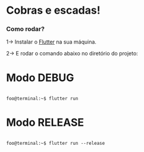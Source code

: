 # Cobras e escadas!

### Como rodar?

 1-> Instalar o <a href="https://flutter.dev/docs/get-started/install">Flutter</a> na sua máquina.

 2-> E rodar o comando abaixo no diretório do projeto:
 
 # Modo DEBUG
 ```console

foo@terminal:~$ flutter run

```
# Modo RELEASE
```console

foo@terminal:~$ flutter run --release

```






